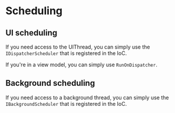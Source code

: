 # Scheduling

## UI scheduling

If you need access to the UIThread, you can simply use the `IDispatcherScheduler` that is registered in the IoC.

If you're in a view model, you can simply use `RunOnDispatcher`.

## Background scheduling

If you need access to a background thread, you can simply use the `IBackgroundScheduler` that is registered in the IoC.